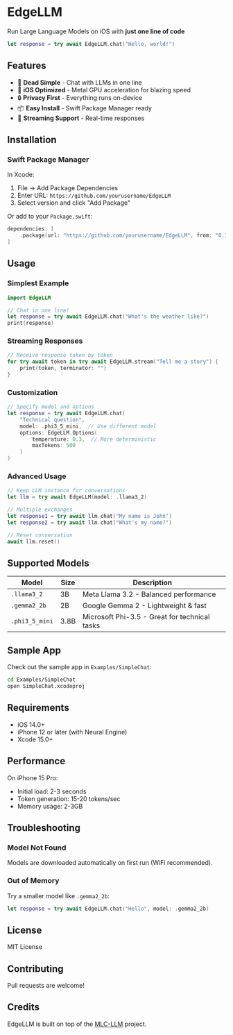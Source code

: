 # EdgeLLM

Run Large Language Models on iOS with **just one line of code**

```swift
let response = try await EdgeLLM.chat("Hello, world!")
```

## Features

- 🚀 **Dead Simple** - Chat with LLMs in one line
- 📱 **iOS Optimized** - Metal GPU acceleration for blazing speed
- 🔒 **Privacy First** - Everything runs on-device
- 📦 **Easy Install** - Swift Package Manager ready
- 🌊 **Streaming Support** - Real-time responses

## Installation

### Swift Package Manager

In Xcode:

1. File → Add Package Dependencies
2. Enter URL: `https://github.com/yourusername/EdgeLLM`
3. Select version and click "Add Package"

Or add to your `Package.swift`:

```swift
dependencies: [
    .package(url: "https://github.com/yourusername/EdgeLLM", from: "0.1.0")
]
```

## Usage

### Simplest Example

```swift
import EdgeLLM

// Chat in one line!
let response = try await EdgeLLM.chat("What's the weather like?")
print(response)
```

### Streaming Responses

```swift
// Receive response token by token
for try await token in try await EdgeLLM.stream("Tell me a story") {
    print(token, terminator: "")
}
```

### Customization

```swift
// Specify model and options
let response = try await EdgeLLM.chat(
    "Technical question",
    model: .phi3_5_mini,  // Use different model
    options: EdgeLLM.Options(
        temperature: 0.3,  // More deterministic
        maxTokens: 500
    )
)
```

### Advanced Usage

```swift
// Keep LLM instance for conversations
let llm = try await EdgeLLM(model: .llama3_2)

// Multiple exchanges
let response1 = try await llm.chat("My name is John")
let response2 = try await llm.chat("What's my name?")

// Reset conversation
await llm.reset()
```

## Supported Models

| Model | Size | Description |
|-------|------|-------------|
| `.llama3_2` | 3B | Meta Llama 3.2 - Balanced performance |
| `.gemma2_2b` | 2B | Google Gemma 2 - Lightweight & fast |
| `.phi3_5_mini` | 3.8B | Microsoft Phi-3.5 - Great for technical tasks |

## Sample App

Check out the sample app in `Examples/SimpleChat`:

```bash
cd Examples/SimpleChat
open SimpleChat.xcodeproj
```

## Requirements

- iOS 14.0+
- iPhone 12 or later (with Neural Engine)
- Xcode 15.0+

## Performance

On iPhone 15 Pro:
- Initial load: 2-3 seconds
- Token generation: 15-20 tokens/sec
- Memory usage: 2-3GB

## Troubleshooting

### Model Not Found

Models are downloaded automatically on first run (WiFi recommended).

### Out of Memory

Try a smaller model like `.gemma2_2b`:

```swift
let response = try await EdgeLLM.chat("Hello", model: .gemma2_2b)
```

## License

MIT License

## Contributing

Pull requests are welcome!

## Credits

EdgeLLM is built on top of the [MLC-LLM](https://github.com/mlc-ai/mlc-llm) project.